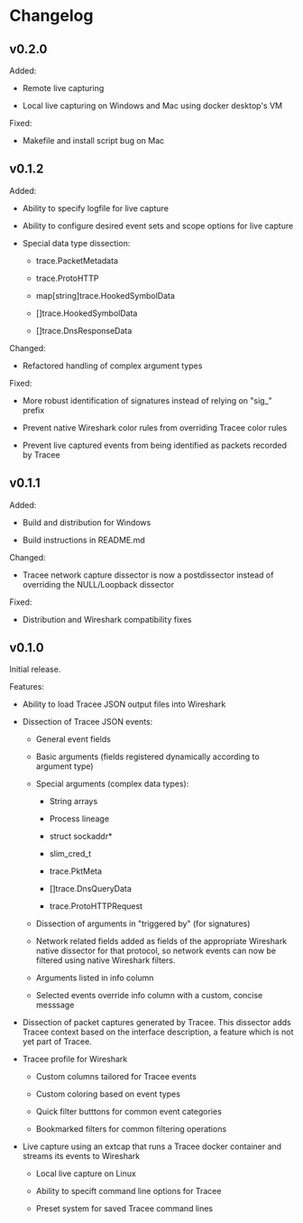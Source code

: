 # Changelog

## v0.2.0

Added:

- Remote live capturing

- Local live capturing on Windows and Mac using docker desktop's VM

Fixed:

- Makefile and install script bug on Mac

## v0.1.2

Added:

- Ability to specify logfile for live capture

- Ability to configure desired event sets and scope options for live capture

- Special data type dissection:
  
  - trace.PacketMetadata
  
  - trace.ProtoHTTP
  
  - map[string]trace.HookedSymbolData
  
  - []trace.HookedSymbolData
  
  - []trace.DnsResponseData

Changed:

- Refactored handling of complex argument types

Fixed:

- More robust identification of signatures instead of relying on "sig_" prefix

- Prevent native Wireshark color rules from overriding Tracee color rules

- Prevent live captured events from being identified as packets recorded by Tracee

## v0.1.1

Added:

- Build and distribution for Windows

- Build instructions in README.md

Changed:

- Tracee network capture dissector is now a postdissector instead of overriding the NULL/Loopback dissector

Fixed:

- Distribution and Wireshark compatibility fixes

## v0.1.0

Initial release.

Features:

- Ability to load Tracee JSON output files into Wireshark

- Dissection of Tracee JSON events:
  
  - General event fields
  
  - Basic arguments (fields registered dynamically according to argument type)
  
  - Special arguments (complex data types):
    
    - String arrays
    
    - Process lineage
    
    - struct sockaddr*
    
    - slim_cred_t
    
    - trace.PktMeta
    
    - []trace.DnsQueryData
    
    - trace.ProtoHTTPRequest
  
  - Dissection of arguments in "triggered by" (for signatures)
  
  - Network related fields added as fields of the appropriate Wireshark native dissector for that protocol, so network events can now be filtered using native Wireshark filters.
  
  - Arguments listed in info column
  
  - Selected events override info column with a custom, concise messsage

- Dissection of packet captures generated by Tracee. This dissector adds Tracee context based on the interface description, a feature which is not yet part of Tracee.

- Tracee profile for Wireshark
  
  - Custom columns tailored for Tracee events
  
  - Custom coloring based on event types
  
  - Quick filter butttons for common event categories
  
  - Bookmarked filters for common filtering operations

- Live capture using an extcap that runs a Tracee docker container and streams its events to Wireshark
  
  - Local live capture on Linux
  
  - Ability to specift command line options for Tracee
  
  - Preset system for saved Tracee command lines
